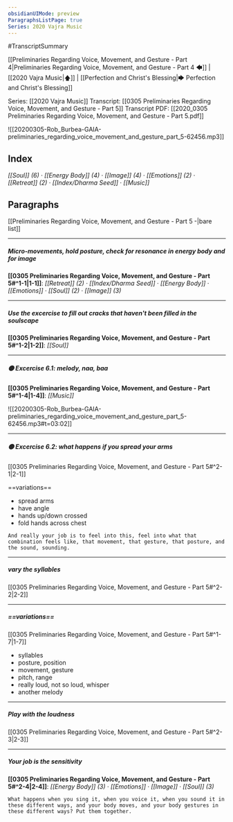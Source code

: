 ```yaml
---
obsidianUIMode: preview
ParagraphsListPage: true
Series: 2020 Vajra Music
---
```

#TranscriptSummary

[[Preliminaries Regarding Voice, Movement, and Gesture - Part 4|Preliminaries Regarding Voice, Movement, and Gesture - Part 4 🡄]] | [[2020 Vajra Music|🡅]] | [[Perfection and Christ's Blessing|🡆 Perfection and Christ's Blessing]]

Series: [[2020 Vajra Music]]
Transcript: [[0305 Preliminaries Regarding Voice, Movement, and Gesture - Part 5]]
Transcript PDF: [[2020_0305 Preliminaries Regarding Voice, Movement, and Gesture - Part 5.pdf]]

![[20200305-Rob_Burbea-GAIA-preliminaries_regarding_voice_movement_and_gesture_part_5-62456.mp3]]

## Index
<span class="counts">_[[Soul]] (6) · [[Energy Body]] (4) · [[Image]] (4) · [[Emotions]] (2) · [[Retreat]] (2) · [[Index/Dharma Seed]] · [[Music]]_</span>
<br/>

## Paragraphs
[[Preliminaries Regarding Voice, Movement, and Gesture - Part 5 -|bare list]]

---
##### Micro-movements, hold posture, check for resonance in energy body and for image
<span class="counts">**[[0305 Preliminaries Regarding Voice, Movement, and Gesture - Part 5#^1-1|1-1]]**: _[[Retreat]] (2) · [[Index/Dharma Seed]] · [[Energy Body]] · [[Emotions]] · [[Soul]] (2) · [[Image]] (3)_</span>

---
##### Use the excercise to fill out cracks that haven't been filled in the soulscape
<span class="counts">**[[0305 Preliminaries Regarding Voice, Movement, and Gesture - Part 5#^1-2|1-2]]**: _[[Soul]]_</span>

---
##### 🟡 Excercise 6.1: melody, naa, baa
<span class="counts">**[[0305 Preliminaries Regarding Voice, Movement, and Gesture - Part 5#^1-4|1-4]]**: _[[Music]]_</span>

![[20200305-Rob_Burbea-GAIA-preliminaries_regarding_voice_movement_and_gesture_part_5-62456.mp3#t=03:02]]

---
##### 🟡 Excercise 6.2: what happens if you spread your arms
<span class="counts">[[0305 Preliminaries Regarding Voice, Movement, and Gesture - Part 5#^2-1|2-1]]</span>

==variations==
- spread arms
- have angle
- hands up/down crossed
- fold hands across chest

```ad-quote
And really your job is to feel into this, feel into what that combination feels like, that movement, that gesture, that posture, and the sound, sounding.
```

---
##### vary the syllables
<span class="counts">[[0305 Preliminaries Regarding Voice, Movement, and Gesture - Part 5#^2-2|2-2]]</span>

---
##### ==variations==
<span class="counts">[[0305 Preliminaries Regarding Voice, Movement, and Gesture - Part 5#^1-7|1-7]]</span>

- syllables
- posture, position
- movement, gesture
- pitch, range
- really loud, not so loud, whisper
- another melody

---
##### Play with the loudness
<span class="counts">[[0305 Preliminaries Regarding Voice, Movement, and Gesture - Part 5#^2-3|2-3]]</span>

---
##### Your job is the sensitivity
<span class="counts">**[[0305 Preliminaries Regarding Voice, Movement, and Gesture - Part 5#^2-4|2-4]]**: _[[Energy Body]] (3) · [[Emotions]] · [[Image]] · [[Soul]] (3)_</span>

```ad-quote
What happens when you sing it, when you voice it, when you sound it in these different ways, and your body moves, and your body gestures in these different ways? Put them together.
```
